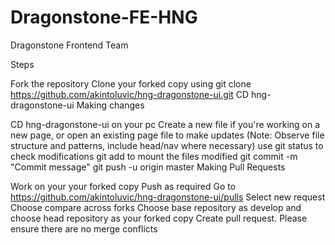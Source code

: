 # Dragonstone-FE-HNG
Dragonstone Frontend Team

Steps

Fork the repository
Clone your forked copy using git clone https://github.com/akintoluvic/hng-dragonstone-ui.git
CD hng-dragonstone-ui
Making changes

CD hng-dragonstone-ui on your pc
Create a new file if you're working on a new page, or open an existing page file to make updates 
(Note: Observe file structure and patterns, include head/nav where necessary)
use git status to check modifications
git add to mount the files modified
git commit -m "Commit message"
git push -u origin master
Making Pull Requests

Work on your your forked copy
Push as required
Go to https://github.com/akintoluvic/hng-dragonstone-ui/pulls
Select new request
Choose compare across forks
Choose base repository as develop and choose head repository as your forked copy
Create pull request. Please ensure there are no merge conflicts
